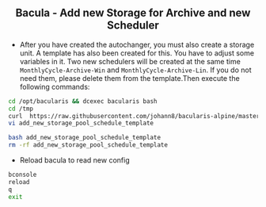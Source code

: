 <h2 align="center">Bacula - Add new Storage for Archive and new Scheduler</h2>


- After you have created the autochanger, you must also create a storage unit. A template has also been created for this. You have to adjust some variables in it. Two new schedulers will be created at the same time `MonthlyCycle-Archive-Win` and `MonthlyCycle-Archive-Lin`. If you do not need them, please delete them from the template.Then execute the following commands: 

```bash
cd /opt/bacularis && dcexec bacularis bash
cd /tmp
curl  https://raw.githubusercontent.com/johann8/bacularis-alpine/master/add_new_storage_pool_schedule_template --output add_new_storage_pool_schedule_template
vi add_new_storage_pool_schedule_template

bash add_new_storage_pool_schedule_template
rm -rf add_new_storage_pool_schedule_template
```

- Reload bacula to read new config

```bash
bconsole
reload
q
exit
```
